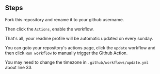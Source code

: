 ## Steps
Fork this repository and rename it to your github username.

Then click the `Actions`, enable the workflow.

That's all, your readme profile will be automatic updated on every sunday.

You can goto your repository's actions page, click the `update` workflow and then click `Run workflow` to manually trigger the Github Action.

You may need to change the timezone in `.github/workflows/update.yml` about line 33. 
